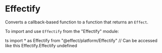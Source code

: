 # Effectify

Converts a callback-based function to a function that returns an `Effect`.

To import and use `Effectify` from the "Effectify" module:

ts
import \* as Effectify from "@effect/platform/Effectify"
// Can be accessed like this
Effectify.Effectify
undefined
